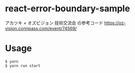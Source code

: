 # react-error-boundary-sample

アカツキ × オズビジョン 技術交流会 の参考コード
https://oz-vision.connpass.com/event/74569/

# Usage

```
$ yarn
$ yarn run start
```

